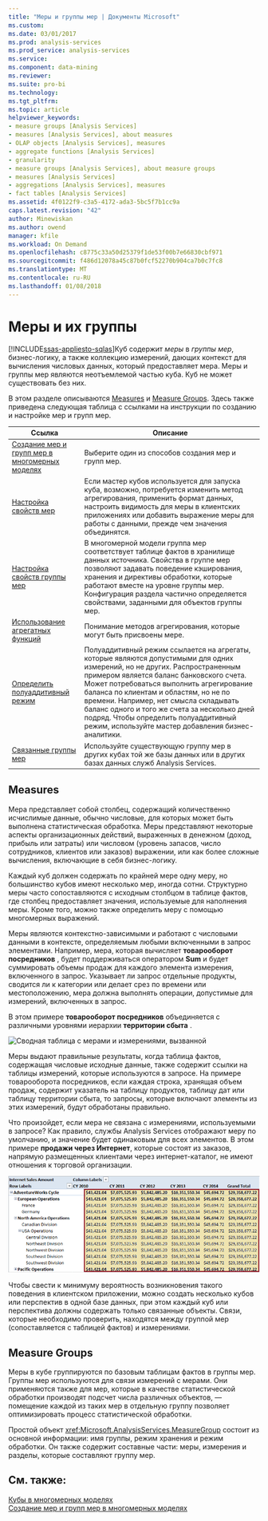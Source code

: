 ```yaml
---
title: "Меры и группы мер | Документы Microsoft"
ms.custom: 
ms.date: 03/01/2017
ms.prod: analysis-services
ms.prod_service: analysis-services
ms.service: 
ms.component: data-mining
ms.reviewer: 
ms.suite: pro-bi
ms.technology: 
ms.tgt_pltfrm: 
ms.topic: article
helpviewer_keywords:
- measure groups [Analysis Services]
- measures [Analysis Services], about measures
- OLAP objects [Analysis Services], measures
- aggregate functions [Analysis Services]
- granularity
- measure groups [Analysis Services], about measure groups
- measures [Analysis Services]
- aggregations [Analysis Services], measures
- fact tables [Analysis Services]
ms.assetid: 4f0122f9-c3a5-4172-ada3-5bc5f7b1cc9a
caps.latest.revision: "42"
author: Minewiskan
ms.author: owend
manager: kfile
ms.workload: On Demand
ms.openlocfilehash: c8775c33a50d25379f1de53f00b7e66830cbf971
ms.sourcegitcommit: f486d12078a45c87b0fcf52270b904ca7b0c7fc8
ms.translationtype: MT
ms.contentlocale: ru-RU
ms.lasthandoff: 01/08/2018
---
```

# <a name="measures-and-measure-groups"></a>Меры и их группы
[!INCLUDE[ssas-appliesto-sqlas](../../includes/ssas-appliesto-sqlas.md)]Куб содержит *меры* в *группы мер*, бизнес-логику, а также коллекцию измерений, дающих контекст для вычисления числовых данных, который предоставляет мера. Меры и группы мер являются неотъемлемой частью куба. Куб не может существовать без них.  
  
 В этом разделе описываются [Measures](#bkmk_measure) и [Measure Groups](#bkmk_mg). Здесь также приведена следующая таблица с ссылками на инструкции по созданию и настройке мер и групп мер.  
  
|**Ссылка**|**Описание**|  
|--------------|---------------------|  
|[Создание мер и групп мер в многомерных моделях](../../analysis-services/multidimensional-models/create-measures-and-measure-groups-in-multidimensional-models.md)|Выберите один из способов создания мер и групп мер.|  
|[Настройка свойств мер](../../analysis-services/multidimensional-models/configure-measure-properties.md)|Если мастер кубов используется для запуска куба, возможно, потребуется изменить метод агрегирования, применить формат данных, настроить видимость для меры в клиентских приложениях или добавить выражение меры для работы с данными, прежде чем значения объединятся.|  
|[Настройка свойств группы мер](../../analysis-services/multidimensional-models/configure-measure-group-properties.md)|В многомерной модели группа мер соответствует таблице фактов в хранилище данных источника. Свойства в группе мер позволяют задавать поведение кэширования, хранения и директивы обработки, которые работают вместе на уровне группы мер. Конфигурация раздела частично определяется свойствами, заданными для объектов группы мер.|  
|[Использование агрегатных функций](../../analysis-services/multidimensional-models/use-aggregate-functions.md)|Понимание методов агрегирования, которые могут быть присвоены мере.|  
|[Определить полуаддитивный режим](../../analysis-services/multidimensional-models/define-semiadditive-behavior.md)|Полуаддитивный режим ссылается на агрегаты, которые являются допустимыми для одних измерений, но не других. Распространенным примером является баланс банковского счета. Может потребоваться выполнить агрегирование баланса по клиентам и областям, но не по времени. Например, нет смысла складывать баланс одного и того же счета за несколько дней подряд. Чтобы определить полуаддитивный режим, используйте мастер добавления бизнес-аналитики.|  
|[Связанные группы мер](../../analysis-services/multidimensional-models/linked-measure-groups.md)|Используйте существующую группу мер в других кубах той же базы данных или в других базах данных служб Analysis Services.|  
  
##  <a name="bkmk_measure"></a> Measures  
 Мера представляет собой столбец, содержащий количественно исчислимые данные, обычно числовые, для которых может быть выполнена статистическая обработка. Меры представляют некоторые аспекты организационных действий, выраженных в денежном (доход, прибыль или затраты) или числовом (уровень запасов, число сотрудников, клиентов или заказов) выражении, или как более сложные вычисления, включающие в себя бизнес-логику.  
  
 Каждый куб должен содержать по крайней мере одну меру, но большинство кубов имеют несколько мер, иногда сотни. Структурно меры часто сопоставляются с исходным столбцом в таблице фактов, где столбец предоставляет значения, используемые для наполнения меры. Кроме того, можно также определить меру с помощью многомерных выражений.  
  
 Меры являются контекстно-зависимыми и работают с числовыми данными в контексте, определяемым любыми включенными в запрос элементами. Например, мера, которая вычисляет **товарооборот посредников** , будет поддерживаться оператором **Sum** и будет суммировать объемы продаж для каждого элемента измерения, включенного в запрос. Указывает ли запрос отдельные продукты, сводится ли к категории или делает срез по времени или местоположению, мера должна выполнять операции, допустимые для измерений, включенных в запрос.  
  
 В этом примере **товарооборот посредников** объединяется с различными уровнями иерархии **территории сбыта** .  
  
 ![Сводная таблица с мерами и измерениями, вызванной](../../analysis-services/multidimensional-models/media/ssas-keyconcepts-pivot1-measures-dimensions.png "сводной таблицы с мерами и измерениями, вызванной")  
  
 Меры выдают правильные результаты, когда таблица фактов, содержащая числовые исходные данные, также содержит ссылки на таблицы измерений, которые используются в запросе. На примере товарооборота посредников, если каждая строка, хранящая объем продаж, содержит указатель на таблицу продуктов, таблицу дат или таблицу территории сбыта, то запросы, которые включают элементы из этих измерений, будут обработаны правильно.  
  
 Что произойдет, если мера не связана с измерениями, используемыми в запросе? Как правило, службы Analysis Services отображают меру по умолчанию, и значение будет одинаковым для всех элементов. В этом примере **продажи через Интернет**, которые состоят из заказов, напрямую размещенных клиентами через интернет-каталог, не имеют отношения к торговой организации.  
  
 ![Сводная таблица, показывающая повторяющиеся значения мер](../../analysis-services/multidimensional-models/media/ssas-unrelatedmeasure.PNG "Сводная таблица, показывающая повторяющиеся значения мер")  
  
 Чтобы свести к минимуму вероятность возникновения такого поведения в клиентском приложении, можно создать несколько кубов или перспектив в одной базе данных, при этом каждый куб или перспектива должны содержать только связанные объекты. Связи, которые необходимо проверить, находятся между группой мер (сопоставляется с таблицей фактов) и измерениями.  
  
##  <a name="bkmk_mg"></a> Measure Groups  
 Меры в кубе группируются по базовым таблицам фактов в группы мер. Группы мер используются для связи измерений с мерами. Они применяются также для мер, которые в качестве статистической обработки производят подсчет числа различных объектов, — помещение каждой из таких мер в отдельную группу позволяет оптимизировать процесс статистической обработки.  
  
 Простой объект <xref:Microsoft.AnalysisServices.MeasureGroup> состоит из основной информации: имя группы, режим хранения и режим обработки. Он также содержит составные части: меры, измерения и разделы, которые составляют группу мер.  
  
## <a name="see-also"></a>См. также:  
 [Кубы в многомерных моделях](../../analysis-services/multidimensional-models/cubes-in-multidimensional-models.md)   
 [Создание мер и групп мер в многомерных моделях](../../analysis-services/multidimensional-models/create-measures-and-measure-groups-in-multidimensional-models.md)  
  
  
